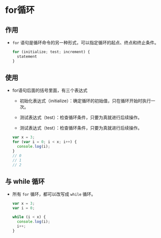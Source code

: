 # for循环

## 作用

*   `for` 语句是循环命令的另一种形式，可以指定循环的起点、终点和终止条件。

    ```javascript
    for (initialize; test; increment) {
      statement
    }
    ```

## 使用

*   for语句后面的括号里面，有三个表达式

    *   初始化表达式（initialize）：确定循环的初始值，只在循环开始时执行一次。

    *   测试表达式（test）：检查循环条件，只要为真就进行后续操作。

    *   测试表达式（test）：检查循环条件，只要为真就进行后续操作。

    ```javascript
    var x = 3;
    for (var i = 0; i < x; i++) {
      console.log(i);
    }
    // 0
    // 1
    // 2
    ```

## 与 while 循环

*   所有 `for` 循环，都可以改写成 `while` 循环。

    ```javascript
    var x = 3;
    var i = 0;

    while (i < x) {
      console.log(i);
      i++;
    }
    ```
